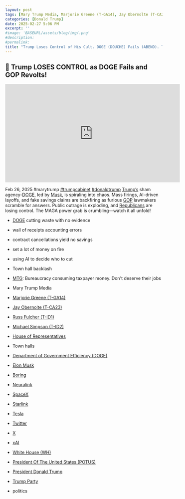 ```yaml
---
layout: post
tags: [Mary Trump Media, Marjorie Greene (T-GA14), Jay Obernolte (T-CA23), Russ Fulcher (T-ID1), Michael Simpson (T-ID2), House of Representatives, town halls, Department of Government Efficiency (DOGE), Elon Musk, Boring, Neuralink, SpaceX, Starlink, Tesla, Twitter, X, xAI, White House (WH), President Of The United States (POTUS), President Donald Trump, politics]
categories: [Donald Trump]
date: 2025-02-27 5:06 PM
excerpt: ''
#image: 'BASEURL/assets/blog/img/.png'
#description:
#permalink:
title: "Trump Loses Control of His Cult. DOGE (DOUCHE) Fails (ABEND). Trumpians Revolt!"
---
```



## 🚨 Trump LOSES CONTROL as DOGE Fails and GOP Revolts!

<iframe width="560" height="315" src="https://www.youtube.com/embed/x4_aUpS7KaU?si=Qck4rh-s1PVpdoTI" title="YouTube video player" frameborder="0" allow="accelerometer; autoplay; clipboard-write; encrypted-media; gyroscope; picture-in-picture; web-share" referrerpolicy="strict-origin-when-cross-origin" allowfullscreen></iframe>

Feb 26, 2025  #marytrump [#trumpcabinet](https://www.whitehouse.gov/) [#donaldtrump](https://www.whitehouse.gov/administration/donald-j-trump/)
[Trump’s](https://www.whitehouse.gov/administration/donald-j-trump/) sham agency-[DOGE](https://www.doge.gov/), led by [Musk](https://x.com/elonmusk/), is spiraling into chaos. Mass firings, AI-driven layoffs, and fake savings claims are backfiring as furious [GOP](https://www.gop.com/) lawmakers scramble for answers. Public outrage is exploding, and [Republicans](https://www.gop.com/) are losing control. The MAGA power grab is crumbling—watch it all unfold!
- [DOGE](https://www.doge.gov/) cutting waste with no evidence
- wall of receipts accounting errors
- contract cancellations yield no savings
- set a lot of money on fire
- using AI to decide who to cut
- Town hall backlash
- [MTG](https://greene.house.gov/): Bureaucracy consuming taxpayer money. Don't deserve their jobs

- Mary Trump Media
-  [Marjorie Greene (T-GA14)](https://greene.house.gov/)
- [Jay Obernolte (T-CA23)](https://obernolte.house.gov/)
- [Russ Fulcher (T-ID1)](https://fulcher.house.gov/)
- [Michael Simpson (T-ID2)](https://simpson.house.gov/)
- [House of Representatives](https://www.house.gov/)
- Town halls
- [Department of Government Efficiency (DOGE)](https://doge.gov/)
- [Elon Musk](https://x.com/elonmusk/)
- [Boring](https://www.boringcompany.com/)
- [Neuralink](https://neuralink.com/)
- [SpaceX](https://www.spacex.com/)
- [Starlink](https://www.starlink.com/)
- [Tesla](https://www.tesla.com/)
- [Twitter](https://twitter.com/)
- [ X ](https://x.com/)
- [xAI](https://x.ai/)
- [White House (WH)](https://www.whitehouse.gov/)
- [President Of The United States (POTUS)](https://www.whitehouse.gov/)
- [President Donald Trump](https://www.whitehouse.gov/administration/donald-j-trump/)
- [Trump Party](https://www.gop.com/)
- politics



